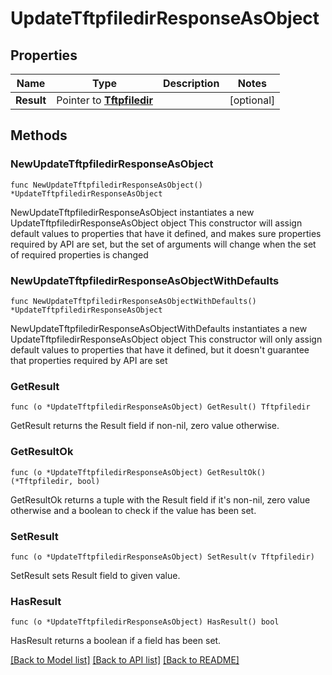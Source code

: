 # UpdateTftpfiledirResponseAsObject

## Properties

Name | Type | Description | Notes
------------ | ------------- | ------------- | -------------
**Result** | Pointer to [**Tftpfiledir**](Tftpfiledir.md) |  | [optional] 

## Methods

### NewUpdateTftpfiledirResponseAsObject

`func NewUpdateTftpfiledirResponseAsObject() *UpdateTftpfiledirResponseAsObject`

NewUpdateTftpfiledirResponseAsObject instantiates a new UpdateTftpfiledirResponseAsObject object
This constructor will assign default values to properties that have it defined,
and makes sure properties required by API are set, but the set of arguments
will change when the set of required properties is changed

### NewUpdateTftpfiledirResponseAsObjectWithDefaults

`func NewUpdateTftpfiledirResponseAsObjectWithDefaults() *UpdateTftpfiledirResponseAsObject`

NewUpdateTftpfiledirResponseAsObjectWithDefaults instantiates a new UpdateTftpfiledirResponseAsObject object
This constructor will only assign default values to properties that have it defined,
but it doesn't guarantee that properties required by API are set

### GetResult

`func (o *UpdateTftpfiledirResponseAsObject) GetResult() Tftpfiledir`

GetResult returns the Result field if non-nil, zero value otherwise.

### GetResultOk

`func (o *UpdateTftpfiledirResponseAsObject) GetResultOk() (*Tftpfiledir, bool)`

GetResultOk returns a tuple with the Result field if it's non-nil, zero value otherwise
and a boolean to check if the value has been set.

### SetResult

`func (o *UpdateTftpfiledirResponseAsObject) SetResult(v Tftpfiledir)`

SetResult sets Result field to given value.

### HasResult

`func (o *UpdateTftpfiledirResponseAsObject) HasResult() bool`

HasResult returns a boolean if a field has been set.


[[Back to Model list]](../README.md#documentation-for-models) [[Back to API list]](../README.md#documentation-for-api-endpoints) [[Back to README]](../README.md)


